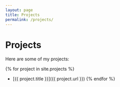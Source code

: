 ```yaml
---
layout: page
title: Projects
permalink: /projects/
---
```


# Projects

Here are some of my projects:

{% for project in site.projects %}
* [{{ project.title }}]({{ project.url }})
{% endfor %}